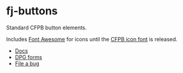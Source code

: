 # fj-buttons

Standard CFPB button elements.

Includes [Font Awesome](http://fontawesome.io/) for icons until the
[CFPB icon font](https://github.cfpb.gob/adamscott/cfpb-icon-font) is released.

- [Docs](https://fake.ghe.domain/pages/flapjack/fj-buttons/docs/index.html)
- [DPG forms](https://fake.ghe.domain/pages/nicholasw/digital-product-guide/guide/common-web-elements/buttons.html)
- [File a bug](https://fake.ghe.domain/flapjack/fj-buttons/issues/new?body=%23%23%20URL%0D%0D%0D%23%23%20Actual%20Behavior%0D%0D%0D%23%23%20Expected%20Behavior%0D%0D%0D%23%23%20Steps%20to%20Reproduce%0D%0D%0D%23%23%20Screenshot&labels=bug)
